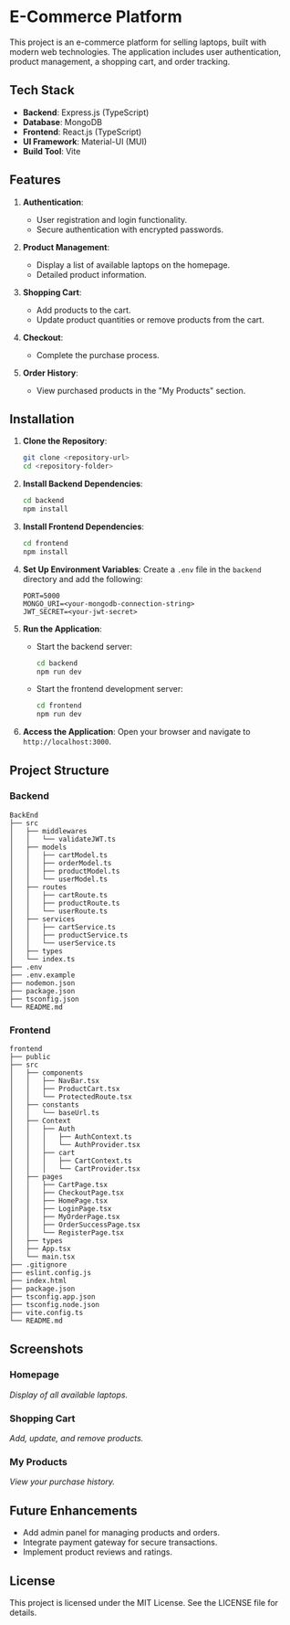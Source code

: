 # E-Commerce Platform

This project is an e-commerce platform for selling laptops, built with modern web technologies. The application includes user authentication, product management, a shopping cart, and order tracking.

## Tech Stack

- **Backend**: Express.js (TypeScript)
- **Database**: MongoDB
- **Frontend**: React.js (TypeScript)
- **UI Framework**: Material-UI (MUI)
- **Build Tool**: Vite

## Features

1. **Authentication**:
   - User registration and login functionality.
   - Secure authentication with encrypted passwords.

2. **Product Management**:
   - Display a list of available laptops on the homepage.
   - Detailed product information.

3. **Shopping Cart**:
   - Add products to the cart.
   - Update product quantities or remove products from the cart.

4. **Checkout**:
   - Complete the purchase process.

5. **Order History**:
   - View purchased products in the "My Products" section.

## Installation

1. **Clone the Repository**:
   ```bash
   git clone <repository-url>
   cd <repository-folder>
   ```

2. **Install Backend Dependencies**:
   ```bash
   cd backend
   npm install
   ```

3. **Install Frontend Dependencies**:
   ```bash
   cd frontend
   npm install
   ```

4. **Set Up Environment Variables**:
   Create a `.env` file in the `backend` directory and add the following:
   ```env
   PORT=5000
   MONGO_URI=<your-mongodb-connection-string>
   JWT_SECRET=<your-jwt-secret>
   ```

5. **Run the Application**:
   - Start the backend server:
     ```bash
     cd backend
     npm run dev
     ```
   - Start the frontend development server:
     ```bash
     cd frontend
     npm run dev
     ```

6. **Access the Application**:
   Open your browser and navigate to `http://localhost:3000`.

## Project Structure

### Backend
```
BackEnd
├── src
│   ├── middlewares
│   │   └── validateJWT.ts
│   ├── models
│   │   ├── cartModel.ts
│   │   ├── orderModel.ts
│   │   ├── productModel.ts
│   │   └── userModel.ts
│   ├── routes
│   │   ├── cartRoute.ts
│   │   ├── productRoute.ts
│   │   └── userRoute.ts
│   ├── services
│   │   ├── cartService.ts
│   │   ├── productService.ts
│   │   └── userService.ts
│   ├── types
│   └── index.ts
├── .env
├── .env.example
├── nodemon.json
├── package.json
├── tsconfig.json
└── README.md
```

### Frontend
```
frontend
├── public
├── src
│   ├── components
│   │   ├── NavBar.tsx
│   │   ├── ProductCart.tsx
│   │   └── ProtectedRoute.tsx
│   ├── constants
│   │   └── baseUrl.ts
│   ├── Context
│   │   ├── Auth
│   │   │   ├── AuthContext.ts
│   │   │   └── AuthProvider.tsx
│   │   ├── cart
│   │   │   ├── CartContext.ts
│   │   │   └── CartProvider.tsx
│   ├── pages
│   │   ├── CartPage.tsx
│   │   ├── CheckoutPage.tsx
│   │   ├── HomePage.tsx
│   │   ├── LoginPage.tsx
│   │   ├── MyOrderPage.tsx
│   │   ├── OrderSuccessPage.tsx
│   │   └── RegisterPage.tsx
│   ├── types
│   ├── App.tsx
│   └── main.tsx
├── .gitignore
├── eslint.config.js
├── index.html
├── package.json
├── tsconfig.app.json
├── tsconfig.node.json
├── vite.config.ts
└── README.md
```

## Screenshots

### Homepage
_Display of all available laptops._

### Shopping Cart
_Add, update, and remove products._

### My Products
_View your purchase history._

## Future Enhancements

- Add admin panel for managing products and orders.
- Integrate payment gateway for secure transactions.
- Implement product reviews and ratings.

## License

This project is licensed under the MIT License. See the LICENSE file for details.

